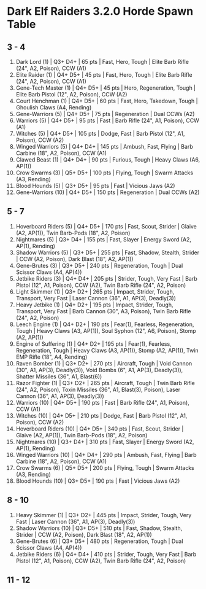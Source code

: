 # Dark Elf Raiders 3.2.0 Horde Spawn Table

## 3 - 4

1. Dark Lord (1) | Q3+ D4+ | 65 pts | Fast, Hero, Tough | Elite Barb Rifle (24", A2, Poison), CCW (A1)
1. Elite Raider (1) | Q4+ D5+ | 45 pts | Fast, Hero, Tough | Elite Barb Rifle (24", A2, Poison), CCW (A1)
1. Gene-Tech Master (1) | Q4+ D5+ | 45 pts | Hero, Regeneration, Tough | Elite Barb Pistol (12", A2, Poison), CCW (A2)
1. Court Henchman (1) | Q4+ D5+ | 60 pts | Fast, Hero, Takedown, Tough | Ghoulish Claws (A4, Rending)
1. Gene-Warriors (5) | Q4+ D5+ | 75 pts | Regeneration | Dual CCWs (A2)
1. Warriors (5) | Q4+ D5+ | 95 pts | Fast | Barb Rifle (24", A1, Poison), CCW (A1)
1. Witches (5) | Q4+ D5+ | 105 pts | Dodge, Fast | Barb Pistol (12", A1, Poison), CCW (A2)
1. Winged Warriors (5) | Q4+ D4+ | 145 pts | Ambush, Fast, Flying | Barb Carbine (18", A2, Poison), CCW (A1)
1. Clawed Beast (1) | Q4+ D4+ | 90 pts | Furious, Tough | Heavy Claws (A6, AP(1))
1. Crow Swarms (3) | Q5+ D5+ | 100 pts | Flying, Tough | Swarm Attacks (A3, Rending)
1. Blood Hounds (5) | Q3+ D5+ | 95 pts | Fast | Vicious Jaws (A2)
1. Gene-Warriors (10) | Q4+ D5+ | 150 pts | Regeneration | Dual CCWs (A2)

## 5 - 7

1. Hoverboard Riders (5) | Q4+ D5+ | 170 pts | Fast, Scout, Strider | Glaive (A2, AP(1)), Twin Barb-Pods (18", A2, Poison)
1. Nightmares (5) | Q3+ D4+ | 155 pts | Fast, Slayer | Energy Sword (A2, AP(1), Rending)
1. Shadow Warriors (5) | Q3+ D5+ | 255 pts | Fast, Shadow, Stealth, Strider | CCW (A2, Poison), Dark Blast (18", A2, AP(1))
1. Gene-Brutes (3) | Q3+ D5+ | 240 pts | Regeneration, Tough | Dual Scissor Claws (A4, AP(4))
1. Jetbike Riders (3) | Q4+ D4+ | 205 pts | Strider, Tough, Very Fast | Barb Pistol (12", A1, Poison), CCW (A2), Twin Barb Rifle (24", A2, Poison)
1. Light Skimmer (1) | Q3+ D2+ | 265 pts | Impact, Strider, Tough, Transport, Very Fast | Laser Cannon (36", A1, AP(3), Deadly(3))
1. Heavy Jetbike (1) | Q4+ D2+ | 195 pts | Impact, Strider, Tough, Transport, Very Fast | Barb Cannon (30", A3, Poison), Twin Barb Rifle (24", A2, Poison)
1. Leech Engine (1) | Q4+ D2+ | 190 pts | Fear(1), Fearless, Regeneration, Tough | Heavy Claws (A3, AP(1)), Soul Syphon (12", A6, Poison), Stomp (A2, AP(1))
1. Engine of Suffering (1) | Q4+ D2+ | 195 pts | Fear(1), Fearless, Regeneration, Tough | Heavy Claws (A3, AP(1)), Stomp (A2, AP(1)), Twin EMP Rifle (18", A4, Rending)
1. Raven Bomber (1) | Q3+ D2+ | 270 pts | Aircraft, Tough | Void Cannon (30", A1, AP(3), Deadly(3)), Void Bombs (6", A1, AP(3), Deadly(3)), Shatter Missiles (36", A1, Blast(6))
1. Razor Fighter (1) | Q3+ D2+ | 265 pts | Aircraft, Tough | Twin Barb Rifle (24", A2, Poison), Toxin Missiles (36", A1, Blast(3), Poison), Laser Cannon (36", A1, AP(3), Deadly(3))
1. Warriors (10) | Q4+ D5+ | 190 pts | Fast | Barb Rifle (24", A1, Poison), CCW (A1)
1. Witches (10) | Q4+ D5+ | 210 pts | Dodge, Fast | Barb Pistol (12", A1, Poison), CCW (A2)
1. Hoverboard Riders (10) | Q4+ D5+ | 340 pts | Fast, Scout, Strider | Glaive (A2, AP(1)), Twin Barb-Pods (18", A2, Poison)
1. Nightmares (10) | Q3+ D4+ | 310 pts | Fast, Slayer | Energy Sword (A2, AP(1), Rending)
1. Winged Warriors (10) | Q4+ D4+ | 290 pts | Ambush, Fast, Flying | Barb Carbine (18", A2, Poison), CCW (A1)
1. Crow Swarms (6) | Q5+ D5+ | 200 pts | Flying, Tough | Swarm Attacks (A3, Rending)
1. Blood Hounds (10) | Q3+ D5+ | 190 pts | Fast | Vicious Jaws (A2)

## 8 - 10

1. Heavy Skimmer (1) | Q3+ D2+ | 445 pts | Impact, Strider, Tough, Very Fast | Laser Cannon (36", A1, AP(3), Deadly(3))
1. Shadow Warriors (10) | Q3+ D5+ | 510 pts | Fast, Shadow, Stealth, Strider | CCW (A2, Poison), Dark Blast (18", A2, AP(1))
1. Gene-Brutes (6) | Q3+ D5+ | 480 pts | Regeneration, Tough | Dual Scissor Claws (A4, AP(4))
1. Jetbike Riders (6) | Q4+ D4+ | 410 pts | Strider, Tough, Very Fast | Barb Pistol (12", A1, Poison), CCW (A2), Twin Barb Rifle (24", A2, Poison)

## 11 - 12
